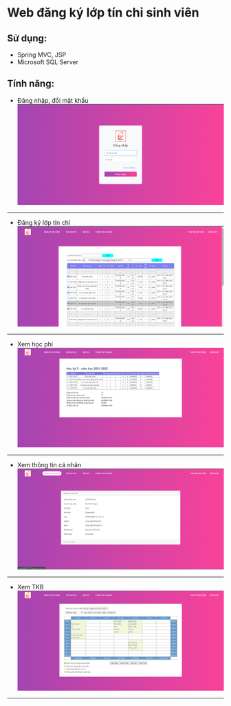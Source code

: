 # Web đăng ký lớp tín chỉ sinh viên
## Sử dụng:
- Spring MVC, JSP
- Microsoft SQL Server
## Tính năng:
- Đăng nhập, đổi mật khẩu\
![login](https://github.com/LuftSoft/Study/blob/main/image/CTDLGT/login.png?raw=true)
---
- Đăng ký lớp tín chỉ\
![ltc](https://github.com/LuftSoft/Study/blob/main/image/CTDLGT/register.png?raw=true)
---
- Xem học phí\
![money](https://github.com/LuftSoft/Study/blob/main/image/CTDLGT/money.png?raw=true)
---
- Xem thông tin cá nhân\
![info](https://github.com/LuftSoft/Study/blob/main/image/CTDLGT/personal_info.png?raw=true)
---
- Xem TKB\
![timetable](https://github.com/LuftSoft/Study/blob/main/image/CTDLGT/timetable.png?raw=true)
---
